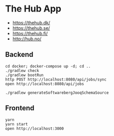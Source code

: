 # The Hub App

* https://thehub.dk/
* https://thehub.se/
* https://thehub.fi/
* http://hub.no/

## Backend

```
cd docker; docker-compose up -d; cd ..
./gradlew check
./gradlew bootRun
http POST http://localhost:8080/api/jobs/sync
open http://localhost:8080/api/jobs
```

```
./gradlew generateSoftwarebergJooqSchemaSource
```

## Frontend

```
yarn
yarn start
open http://localhost:3000
```
